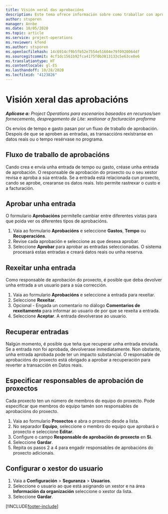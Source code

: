 ```yaml
---
title: Visión xeral das aprobacións
description: Este tema ofrece información sobre como traballar con aprobacións en Project Operations.
author: stsporen
manager: Annbe
ms.date: 10/05/2020
ms.topic: article
ms.service: project-operations
ms.reviewer: kfend
ms.author: stsporen
ms.openlocfilehash: 14c6914cf9b5fb52e7554e51604e79f0920064df
ms.sourcegitcommit: 4cf1dc1561b92fca4175f0b3813133c5e63ce8e6
ms.translationtype: HT
ms.contentlocale: gl-ES
ms.lasthandoff: 10/28/2020
ms.locfileid: "4123826"
---
```

# <a name="approvals-overview"></a>Visión xeral das aprobacións

_**Aplícase a:** Project Operations para escenarios baseados en recursos/sen fornecemento, despregamento de Lite: xestionar a facturación proforma_

Os envíos de tempo e gasto pasan por un fluxo de traballo de aprobación. Despois de que se aproben as entradas, as transaccións rexístranse en datos reais ou o tempo resérvase no programa.

## <a name="approvals-workflow"></a>Fluxo de traballo de aprobacións
Cando crea e envía unha entrada de tempo ou gasto, créase unha entrada de aprobación. O responsable de aprobación do proxecto ou o seu xestor revisa e aproba a súa entrada. Se a entrada está relacionada cun proxecto, cando se aprobe, crearanse os datos reais. Isto permite rastrexar o custo e a facturación. 

## <a name="approve-an-entry"></a>Aprobar unha entrada
O formulario **Aprobacións** permítelle cambiar entre diferentes vistas para que poida ver os diferentes tipos de aprobacións.
  
1. Vaia ao formulario **Aprobacións** e seleccione **Gastos**, **Tempo** ou **Recuperacións**.
2. Revise cada aprobación e seleccione as que desexa aprobar.
3. Seleccione **Aprobar** para aprobar as entradas seleccionadas.
O sistema procesará estas entradas e creará datos reais ou unha reserva.

## <a name="reject-an-entry"></a>Rexeitar unha entrada
Como responsable de aprobación do proxecto, é posible que deba devolver unha entrada a un usuario para a súa corrección.
  
1. Vaia ao formulario **Aprobacións** e seleccione a entrada para rexeitar. 
2. Seleccione **Rexeitar**.
3. Opcional - Engada un comentario no diálogo **Comentarios de rexeitamento** para informar ao usuario de por que se rexeita a entrada.
4. Seleccione **Aceptar**. A entrada devolverase ao usuario.
  
## <a name="recall-entries"></a>Recuperar entradas
Nalgún momento, é posible que teña que recuperar unha entrada enviada. Se a entrada non foi aprobada, devolverase inmediatamente. Non obstante, unha entrada aprobada pode ter un impacto substancial. O responsable de aprobacións do proxecto está obrigado a aprobar a recuperación para reverter a transacción en Datos reais.

## <a name="specify-project-approvers"></a>Especificar responsables de aprobación de proxectos
Cada proxecto ten un número de membros do equipo do proxecto. Pode especificar que membros do equipo tamén son responsables de aprobacións do proxecto.

1. Vaia ao formulario **Proxectos** e abra o proxecto desde a lista.
2. No separador **Equipo**, seleccione o membro do equipo que aprobará o proxecto e seleccione **Editar**.
3. Configure o campo **Responsable de aprobación do proxecto** en **Si**.
4. Seleccione **Gardar**.
5. Repita os pasos 2 a 4 para engadir responsables de aprobacións do proxecto adicionais.

## <a name="configure-the-users-manager"></a>Configurar o xestor do usuario

1. Vaia a **Configuración** > **Seguranza** > **Usuarios**.
2. Seleccione o usuario ao que está asignando un xestor e na área **Información da organización** seleccione o xestor da lista. 
3. Seleccione **Gardar**.




[!INCLUDE[footer-include](../includes/footer-banner.md)]